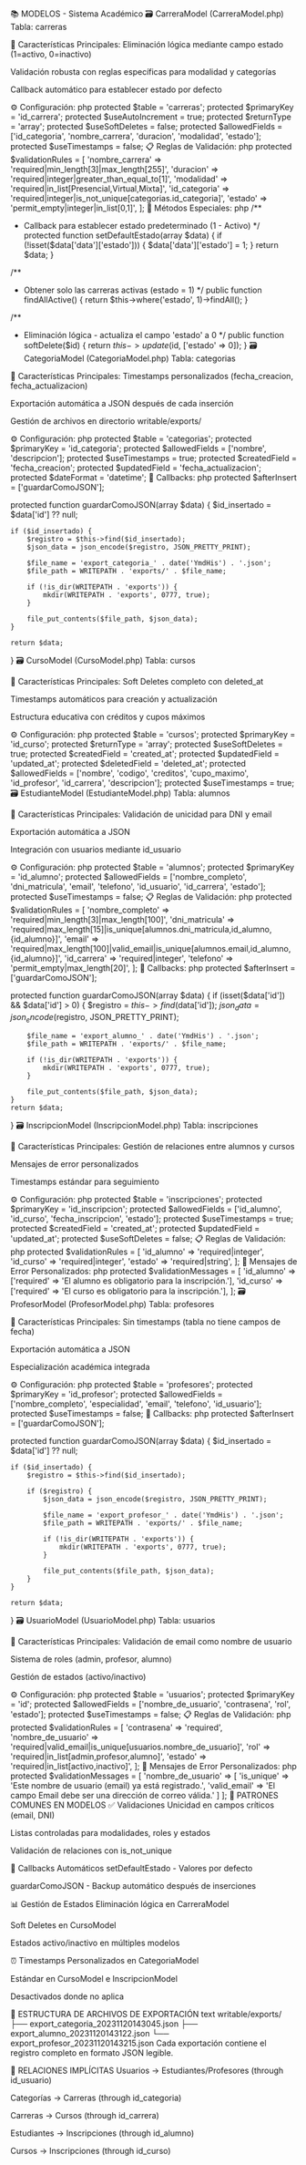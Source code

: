 📚 MODELOS - Sistema Académico
🗃️ CarreraModel (CarreraModel.php)
Tabla: carreras

🎯 Características Principales:
Eliminación lógica mediante campo estado (1=activo, 0=inactivo)

Validación robusta con reglas específicas para modalidad y categorías

Callback automático para establecer estado por defecto

⚙️ Configuración:
php
protected $table              = 'carreras';
protected $primaryKey         = 'id_carrera';
protected $useAutoIncrement   = true;
protected $returnType         = 'array';
protected $useSoftDeletes     = false;
protected $allowedFields      = ['id_categoria', 'nombre_carrera', 'duracion', 'modalidad', 'estado'];
protected $useTimestamps      = false;
📋 Reglas de Validación:
php
protected $validationRules    = [
    'nombre_carrera' => 'required|min_length[3]|max_length[255]',
    'duracion'       => 'required|integer|greater_than_equal_to[1]',
    'modalidad'      => 'required|in_list[Presencial,Virtual,Mixta]',
    'id_categoria'   => 'required|integer|is_not_unique[categorias.id_categoria]',
    'estado'         => 'permit_empty|integer|in_list[0,1]',
];
🔧 Métodos Especiales:
php
/**
 * Callback para establecer estado predeterminado (1 - Activo)
 */
protected function setDefaultEstado(array $data)
{
    if (!isset($data['data']['estado'])) {
        $data['data']['estado'] = 1;
    }
    return $data;
}

/**
 * Obtener solo las carreras activas (estado = 1)
 */
public function findAllActive()
{
    return $this->where('estado', 1)->findAll();
}

/**
 * Eliminación lógica - actualiza el campo 'estado' a 0
 */
public function softDelete($id)
{
    return $this->update($id, ['estado' => 0]);
}
🗃️ CategoriaModel (CategoriaModel.php)
Tabla: categorias

🎯 Características Principales:
Timestamps personalizados (fecha_creacion, fecha_actualizacion)

Exportación automática a JSON después de cada inserción

Gestión de archivos en directorio writable/exports/

⚙️ Configuración:
php
protected $table      = 'categorias';
protected $primaryKey = 'id_categoria';
protected $allowedFields = ['nombre', 'descripcion'];
protected $useTimestamps = true;
protected $createdField  = 'fecha_creacion';
protected $updatedField  = 'fecha_actualizacion';
protected $dateFormat    = 'datetime';
🔄 Callbacks:
php
protected $afterInsert = ['guardarComoJSON'];

protected function guardarComoJSON(array $data)
{
    $id_insertado = $data['id'] ?? null;
    
    if ($id_insertado) {
        $registro = $this->find($id_insertado);
        $json_data = json_encode($registro, JSON_PRETTY_PRINT);
        
        $file_name = 'export_categoria_' . date('YmdHis') . '.json';
        $file_path = WRITEPATH . 'exports/' . $file_name;
        
        if (!is_dir(WRITEPATH . 'exports')) {
            mkdir(WRITEPATH . 'exports', 0777, true);
        }
        
        file_put_contents($file_path, $json_data);
    }
    
    return $data;
}
🗃️ CursoModel (CursoModel.php)
Tabla: cursos

🎯 Características Principales:
Soft Deletes completo con deleted_at

Timestamps automáticos para creación y actualización

Estructura educativa con créditos y cupos máximos

⚙️ Configuración:
php
protected $table = 'cursos';
protected $primaryKey = 'id_curso';
protected $returnType = 'array';
protected $useSoftDeletes = true;
protected $createdField = 'created_at';
protected $updatedField = 'updated_at';
protected $deletedField = 'deleted_at';
protected $allowedFields = ['nombre', 'codigo', 'creditos', 'cupo_maximo', 'id_profesor', 'id_carrera', 'descripcion'];
protected $useTimestamps = true;
🗃️ EstudianteModel (EstudianteModel.php)
Tabla: alumnos

🎯 Características Principales:
Validación de unicidad para DNI y email

Exportación automática a JSON

Integración con usuarios mediante id_usuario

⚙️ Configuración:
php
protected $table        = 'alumnos';
protected $primaryKey   = 'id_alumno';
protected $allowedFields = ['nombre_completo', 'dni_matricula', 'email', 'telefono', 'id_usuario', 'id_carrera', 'estado'];
protected $useTimestamps = false;
📋 Reglas de Validación:
php
protected $validationRules = [
    'nombre_completo' => 'required|min_length[3]|max_length[100]',
    'dni_matricula'   => 'required|max_length[15]|is_unique[alumnos.dni_matricula,id_alumno,{id_alumno}]',
    'email'           => 'required|max_length[100]|valid_email|is_unique[alumnos.email,id_alumno,{id_alumno}]',
    'id_carrera'      => 'required|integer',
    'telefono'        => 'permit_empty|max_length[20]',
];
🔄 Callbacks:
php
protected $afterInsert = ['guardarComoJSON'];

protected function guardarComoJSON(array $data)
{
    if (isset($data['id']) && $data['id'] > 0) {
        $registro = $this->find($data['id']);
        $json_data = json_encode($registro, JSON_PRETTY_PRINT);
        
        $file_name = 'export_alumno_' . date('YmdHis') . '.json';
        $file_path = WRITEPATH . 'exports/' . $file_name;
        
        if (!is_dir(WRITEPATH . 'exports')) {
            mkdir(WRITEPATH . 'exports', 0777, true);
        }
        
        file_put_contents($file_path, $json_data);
    }
    return $data;
}
🗃️ InscripcionModel (InscripcionModel.php)
Tabla: inscripciones

🎯 Características Principales:
Gestión de relaciones entre alumnos y cursos

Mensajes de error personalizados

Timestamps estándar para seguimiento

⚙️ Configuración:
php
protected $table = 'inscripciones';
protected $primaryKey = 'id_inscripcion';
protected $allowedFields = ['id_alumno', 'id_curso', 'fecha_inscripcion', 'estado'];
protected $useTimestamps = true;
protected $createdField  = 'created_at';
protected $updatedField  = 'updated_at';
protected $useSoftDeletes = false;
📋 Reglas de Validación:
php
protected $validationRules = [
    'id_alumno' => 'required|integer',
    'id_curso'  => 'required|integer',
    'estado'    => 'required|string',
];
💬 Mensajes de Error Personalizados:
php
protected $validationMessages = [
    'id_alumno' => ['required' => 'El alumno es obligatorio para la inscripción.'],
    'id_curso' => ['required' => 'El curso es obligatorio para la inscripción.'],
];
🗃️ ProfesorModel (ProfesorModel.php)
Tabla: profesores

🎯 Características Principales:
Sin timestamps (tabla no tiene campos de fecha)

Exportación automática a JSON

Especialización académica integrada

⚙️ Configuración:
php
protected $table      = 'profesores';
protected $primaryKey = 'id_profesor';
protected $allowedFields = ['nombre_completo', 'especialidad', 'email', 'telefono', 'id_usuario'];
protected $useTimestamps = false;
🔄 Callbacks:
php
protected $afterInsert = ['guardarComoJSON'];

protected function guardarComoJSON(array $data)
{
    $id_insertado = $data['id'] ?? null;
    
    if ($id_insertado) {
        $registro = $this->find($id_insertado);
        
        if ($registro) {
            $json_data = json_encode($registro, JSON_PRETTY_PRINT);
            
            $file_name = 'export_profesor_' . date('YmdHis') . '.json';
            $file_path = WRITEPATH . 'exports/' . $file_name;
            
            if (!is_dir(WRITEPATH . 'exports')) {
                mkdir(WRITEPATH . 'exports', 0777, true);
            }
            
            file_put_contents($file_path, $json_data);
        }
    }
    
    return $data;
}
🗃️ UsuarioModel (UsuarioModel.php)
Tabla: usuarios

🎯 Características Principales:
Validación de email como nombre de usuario

Sistema de roles (admin, profesor, alumno)

Gestión de estados (activo/inactivo)

⚙️ Configuración:
php
protected $table      = 'usuarios';
protected $primaryKey = 'id';
protected $allowedFields = ['nombre_de_usuario', 'contrasena', 'rol', 'estado'];
protected $useTimestamps = false;
📋 Reglas de Validación:
php
protected $validationRules = [
    'contrasena'        => 'required',
    'nombre_de_usuario' => 'required|valid_email|is_unique[usuarios.nombre_de_usuario]',
    'rol'               => 'required|in_list[admin,profesor,alumno]',
    'estado'            => 'required|in_list[activo,inactivo]',
];
💬 Mensajes de Error Personalizados:
php
protected $validationMessages = [
    'nombre_de_usuario' => [
        'is_unique' => 'Este nombre de usuario (email) ya está registrado.',
        'valid_email' => 'El campo Email debe ser una dirección de correo válida.'
    ]
];
🔧 PATRONES COMUNES EN MODELOS
✅ Validaciones
Unicidad en campos críticos (email, DNI)

Listas controladas para modalidades, roles y estados

Validación de relaciones con is_not_unique

🔄 Callbacks Automáticos
setDefaultEstado - Valores por defecto

guardarComoJSON - Backup automático después de inserciones

📊 Gestión de Estados
Eliminación lógica en CarreraModel

Soft Deletes en CursoModel

Estados activo/inactivo en múltiples modelos

⏰ Timestamps
Personalizados en CategoriaModel

Estándar en CursoModel e InscripcionModel

Desactivados donde no aplica

🎯 ESTRUCTURA DE ARCHIVOS DE EXPORTACIÓN
text
writable/exports/
├── export_categoria_20231120143045.json
├── export_alumno_20231120143122.json
└── export_profesor_20231120143215.json
Cada exportación contiene el registro completo en formato JSON legible.

🔗 RELACIONES IMPLÍCITAS
Usuarios → Estudiantes/Profesores (through id_usuario)

Categorías → Carreras (through id_categoria)

Carreras → Cursos (through id_carrera)

Estudiantes → Inscripciones (through id_alumno)

Cursos → Inscripciones (through id_curso)